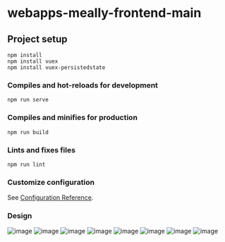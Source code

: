 # webapps-meally-frontend-main

## Project setup
```
npm install
npm install vuex
npm install vuex-persistedstate
```

### Compiles and hot-reloads for development
```
npm run serve
```

### Compiles and minifies for production
```
npm run build
```

### Lints and fixes files
```
npm run lint
```

### Customize configuration
See [Configuration Reference](https://cli.vuejs.org/config/).

### Design
![image](https://github.com/NikolaNothig/webapps-Meally-frontend/assets/115481213/6f6bab91-cee1-4d3b-82ea-a29521b1830f)
![image](https://github.com/NikolaNothig/webapps-Meally-frontend/assets/115481213/87d40773-3eb9-4bbe-952a-76886b6de78e)
![image](https://github.com/NikolaNothig/webapps-Meally-frontend/assets/115481213/29bb78bc-562d-4311-b8b5-b388006a370c)
![image](https://github.com/NikolaNothig/webapps-Meally-frontend/assets/115481213/557e2c91-9e5b-483c-ae2b-9035962d969e)
![image](https://github.com/NikolaNothig/webapps-Meally-frontend/assets/115481213/9ac47200-8b1b-4910-bbd5-cce27e29d96d)
![image](https://github.com/NikolaNothig/webapps-Meally-frontend/assets/115481213/cb2573c3-5fbc-4922-8d52-ba74c4866a8d)
![image](https://github.com/NikolaNothig/webapps-Meally-frontend/assets/115481213/9572f33a-3742-41a9-ac3e-c5da342e5340)
![image](https://github.com/NikolaNothig/webapps-Meally-frontend/assets/115481213/32d50aac-e65d-421d-947b-b9704ce32b96)





